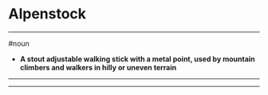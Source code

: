# Alpenstock
---
#noun
- **A stout adjustable walking stick with a metal point, used by mountain climbers and walkers in hilly or uneven terrain**
---
---
